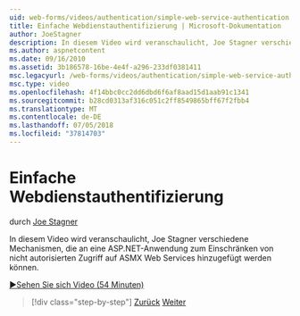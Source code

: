 ```yaml
---
uid: web-forms/videos/authentication/simple-web-service-authentication
title: Einfache Webdienstauthentifizierung | Microsoft-Dokumentation
author: JoeStagner
description: In diesem Video wird veranschaulicht, Joe Stagner verschiedene Mechanismen, die an eine ASP.NET-Anwendung zum Einschränken von nicht autorisierten Zugriff auf ASMX Web Services hinzugefügt werden können...
ms.author: aspnetcontent
ms.date: 09/16/2010
ms.assetid: 3b186578-16be-4e4f-a296-233df0381411
msc.legacyurl: /web-forms/videos/authentication/simple-web-service-authentication
msc.type: video
ms.openlocfilehash: 4f14bbc0cc2dd6dbd6f6af8aad15d1aab91c1341
ms.sourcegitcommit: b28cd0313af316c051c2ff8549865bff67f2fbb4
ms.translationtype: MT
ms.contentlocale: de-DE
ms.lasthandoff: 07/05/2018
ms.locfileid: "37814703"
---
```

<a name="simple-web-service-authentication"></a>Einfache Webdienstauthentifizierung
====================
durch [Joe Stagner](https://github.com/JoeStagner)

In diesem Video wird veranschaulicht, Joe Stagner verschiedene Mechanismen, die an eine ASP.NET-Anwendung zum Einschränken von nicht autorisierten Zugriff auf ASMX Web Services hinzugefügt werden können.

[&#9654;Sehen Sie sich Video (54 Minuten)](https://channel9.msdn.com/Blogs/ASP-NET-Site-Videos/simple-web-service-authentication)

> [!div class="step-by-step"]
> [Zurück](implement-the-registration-verification-pattern.md)
> [Weiter](creating-inactive-users.md)
